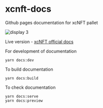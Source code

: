 # xcnft-docs
Github pages documentation for xcNFT pallet

![display 3](https://github.com/user-attachments/assets/8e617ebe-e979-4b85-ba79-7bb629c87989)

Live version - [xcNFT official docs](TBA) 

For development of documentation
```
yarn docs:dev
```

To build documentation
```
yarn docs:build
```

To check documentation
```
yarn docs:serve
yarn docs:preview
```
